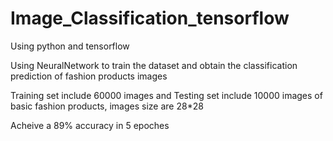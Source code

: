 # Image_Classification_tensorflow
Using python and tensorflow 

Using NeuralNetwork to train the dataset and obtain the classification prediction of fashion products images 

Training set include 60000 images and Testing set include 10000 images of basic fashion products, images size are 28*28

Acheive a 89% accuracy in 5 epoches
